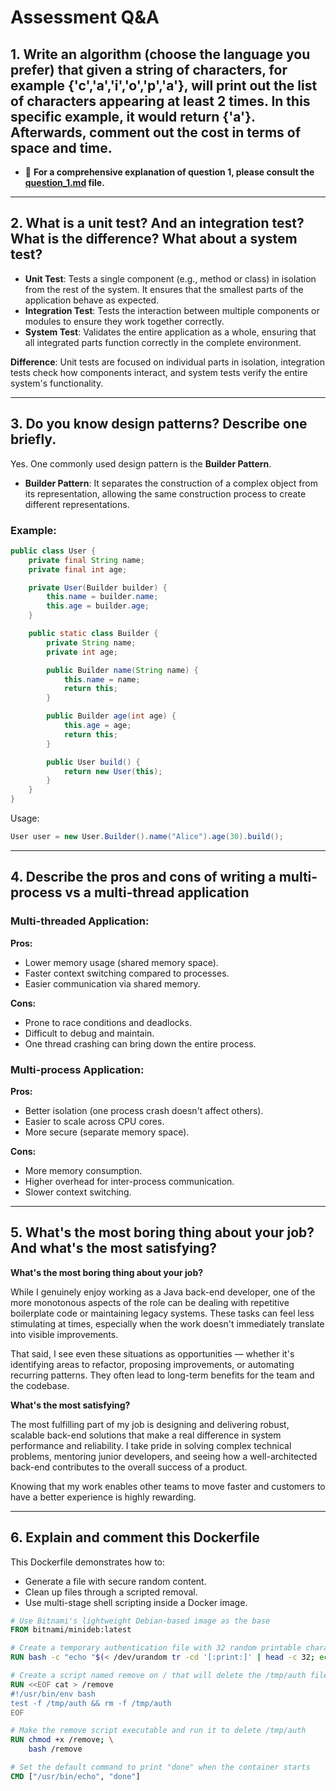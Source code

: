 
# Assessment Q&A

## 1. Write an algorithm (choose the language you prefer) that given a string of characters, for example {'c','a','i','o','p','a'}, will print out the list of characters appearing at least 2 times. In this specific example, it would return {'a'}. Afterwards, comment out the cost in terms of space and time.

- 📘 **For a comprehensive explanation of question 1, please consult the [question_1.md](/question_1.md) file.**

---

## 2. What is a unit test? And an integration test? What is the difference? What about a system test?

- **Unit Test**: Tests a single component (e.g., method or class) in isolation from the rest of the system. It ensures that the smallest parts of the application behave as expected.
- **Integration Test**: Tests the interaction between multiple components or modules to ensure they work together correctly.
- **System Test**: Validates the entire application as a whole, ensuring that all integrated parts function correctly in the complete environment.

**Difference**: Unit tests are focused on individual parts in isolation, integration tests check how components interact, and system tests verify the entire system's functionality.

---

## 3. Do you know design patterns? Describe one briefly.

Yes. One commonly used design pattern is the **Builder Pattern**.

- **Builder Pattern**: It separates the construction of a complex object from its representation, allowing the same construction process to create different representations.

### Example:

```java
public class User {
    private final String name;
    private final int age;

    private User(Builder builder) {
        this.name = builder.name;
        this.age = builder.age;
    }

    public static class Builder {
        private String name;
        private int age;

        public Builder name(String name) {
            this.name = name;
            return this;
        }

        public Builder age(int age) {
            this.age = age;
            return this;
        }

        public User build() {
            return new User(this);
        }
    }
}
```

Usage:

```java
User user = new User.Builder().name("Alice").age(30).build();
```

---

## 4. Describe the pros and cons of writing a multi-process vs a multi-thread application

### Multi-threaded Application:

**Pros:**
- Lower memory usage (shared memory space).
- Faster context switching compared to processes.
- Easier communication via shared memory.

**Cons:**
- Prone to race conditions and deadlocks.
- Difficult to debug and maintain.
- One thread crashing can bring down the entire process.

### Multi-process Application:

**Pros:**
- Better isolation (one process crash doesn't affect others).
- Easier to scale across CPU cores.
- More secure (separate memory space).

**Cons:**
- More memory consumption.
- Higher overhead for inter-process communication.
- Slower context switching.

---

## 5. What's the most boring thing about your job? And what's the most satisfying?

**What's the most boring thing about your job?**

While I genuinely enjoy working as a Java back-end developer, one of the more monotonous aspects of the role can be dealing with repetitive boilerplate code or maintaining legacy systems. These tasks can feel less stimulating at times, especially when the work doesn't immediately translate into visible improvements.

That said, I see even these situations as opportunities — whether it's identifying areas to refactor, proposing improvements, or automating recurring patterns. They often lead to long-term benefits for the team and the codebase.

**What's the most satisfying?**

The most fulfilling part of my job is designing and delivering robust, scalable back-end solutions that make a real difference in system performance and reliability. I take pride in solving complex technical problems, mentoring junior developers, and seeing how a well-architected back-end contributes to the overall success of a product.

Knowing that my work enables other teams to move faster and customers to have a better experience is highly rewarding.

---

## 6. Explain and comment this Dockerfile

This Dockerfile demonstrates how to:
- Generate a file with secure random content.
- Clean up files through a scripted removal.
- Use multi-stage shell scripting inside a Docker image.

```dockerfile
# Use Bitnami's lightweight Debian-based image as the base
FROM bitnami/minideb:latest

# Create a temporary authentication file with 32 random printable characters
RUN bash -c "echo "$(< /dev/urandom tr -cd '[:print:]' | head -c 32; echo)" > /tmp/auth"

# Create a script named remove on / that will delete the /tmp/auth file if it exists
RUN <<EOF cat > /remove
#!/usr/bin/env bash
test -f /tmp/auth && rm -f /tmp/auth
EOF

# Make the remove script executable and run it to delete /tmp/auth
RUN chmod +x /remove; \
    bash /remove

# Set the default command to print "done" when the container starts
CMD ["/usr/bin/echo", "done"]
```